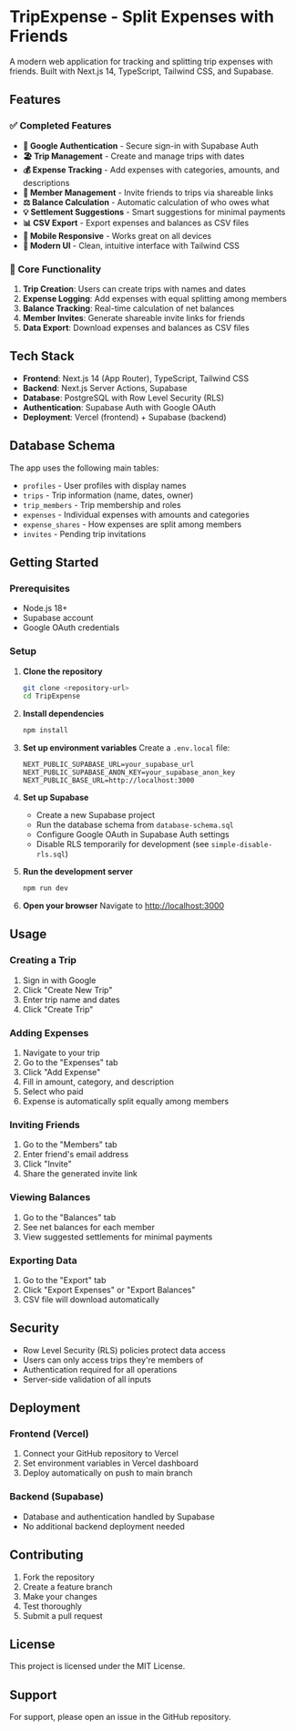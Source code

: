 # TripExpense - Split Expenses with Friends

A modern web application for tracking and splitting trip expenses with friends. Built with Next.js 14, TypeScript, Tailwind CSS, and Supabase.

## Features

### ✅ Completed Features

- **🔐 Google Authentication** - Secure sign-in with Supabase Auth
- **🏖️ Trip Management** - Create and manage trips with dates
- **💰 Expense Tracking** - Add expenses with categories, amounts, and descriptions
- **👥 Member Management** - Invite friends to trips via shareable links
- **⚖️ Balance Calculation** - Automatic calculation of who owes what
- **💡 Settlement Suggestions** - Smart suggestions for minimal payments
- **📊 CSV Export** - Export expenses and balances as CSV files
- **📱 Mobile Responsive** - Works great on all devices
- **🎨 Modern UI** - Clean, intuitive interface with Tailwind CSS

### 🔄 Core Functionality

1. **Trip Creation**: Users can create trips with names and dates
2. **Expense Logging**: Add expenses with equal splitting among members
3. **Balance Tracking**: Real-time calculation of net balances
4. **Member Invites**: Generate shareable invite links for friends
5. **Data Export**: Download expenses and balances as CSV files

## Tech Stack

- **Frontend**: Next.js 14 (App Router), TypeScript, Tailwind CSS
- **Backend**: Next.js Server Actions, Supabase
- **Database**: PostgreSQL with Row Level Security (RLS)
- **Authentication**: Supabase Auth with Google OAuth
- **Deployment**: Vercel (frontend) + Supabase (backend)

## Database Schema

The app uses the following main tables:

- `profiles` - User profiles with display names
- `trips` - Trip information (name, dates, owner)
- `trip_members` - Trip membership and roles
- `expenses` - Individual expenses with amounts and categories
- `expense_shares` - How expenses are split among members
- `invites` - Pending trip invitations

## Getting Started

### Prerequisites

- Node.js 18+ 
- Supabase account
- Google OAuth credentials

### Setup

1. **Clone the repository**
   ```bash
   git clone <repository-url>
   cd TripExpense
   ```

2. **Install dependencies**
   ```bash
   npm install
   ```

3. **Set up environment variables**
   Create a `.env.local` file:
   ```env
   NEXT_PUBLIC_SUPABASE_URL=your_supabase_url
   NEXT_PUBLIC_SUPABASE_ANON_KEY=your_supabase_anon_key
   NEXT_PUBLIC_BASE_URL=http://localhost:3000
   ```

4. **Set up Supabase**
   - Create a new Supabase project
   - Run the database schema from `database-schema.sql`
   - Configure Google OAuth in Supabase Auth settings
   - Disable RLS temporarily for development (see `simple-disable-rls.sql`)

5. **Run the development server**
   ```bash
   npm run dev
   ```

6. **Open your browser**
   Navigate to [http://localhost:3000](http://localhost:3000)

## Usage

### Creating a Trip
1. Sign in with Google
2. Click "Create New Trip"
3. Enter trip name and dates
4. Click "Create Trip"

### Adding Expenses
1. Navigate to your trip
2. Go to the "Expenses" tab
3. Click "Add Expense"
4. Fill in amount, category, and description
5. Select who paid
6. Expense is automatically split equally among members

### Inviting Friends
1. Go to the "Members" tab
2. Enter friend's email address
3. Click "Invite"
4. Share the generated invite link

### Viewing Balances
1. Go to the "Balances" tab
2. See net balances for each member
3. View suggested settlements for minimal payments

### Exporting Data
1. Go to the "Export" tab
2. Click "Export Expenses" or "Export Balances"
3. CSV file will download automatically

## Security

- Row Level Security (RLS) policies protect data access
- Users can only access trips they're members of
- Authentication required for all operations
- Server-side validation of all inputs

## Deployment

### Frontend (Vercel)
1. Connect your GitHub repository to Vercel
2. Set environment variables in Vercel dashboard
3. Deploy automatically on push to main branch

### Backend (Supabase)
- Database and authentication handled by Supabase
- No additional backend deployment needed

## Contributing

1. Fork the repository
2. Create a feature branch
3. Make your changes
4. Test thoroughly
5. Submit a pull request

## License

This project is licensed under the MIT License.

## Support

For support, please open an issue in the GitHub repository.
